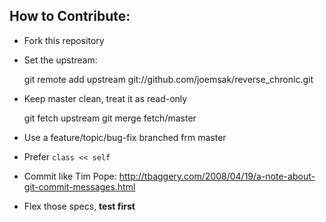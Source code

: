 ## How to Contribute:

* Fork this repository
* Set the upstream:

    git remote add upstream git://github.com/joemsak/reverse_chronic.git

* Keep master clean, treat it as read-only

    git fetch upstream
    git merge fetch/master

* Use a feature/topic/bug-fix branched frm master
* Prefer `class << self`
* Commit like Tim Pope: http://tbaggery.com/2008/04/19/a-note-about-git-commit-messages.html
* Flex those specs, **test first**

